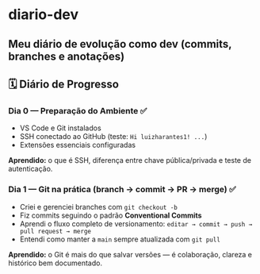 # diario-dev
Meu diário de evolução como dev (commits, branches e anotações)
---

## 🗓️ Diário de Progresso

### Dia 0 — Preparação do Ambiente ✅
- VS Code e Git instalados  
- SSH conectado ao GitHub (teste: `Hi luizharantes1! ...`)  
- Extensões essenciais configuradas  

**Aprendido:** o que é SSH, diferença entre chave pública/privada e teste de autenticação.
### Dia 1 — Git na prática (branch → commit → PR → merge) ✅
- Criei e gerenciei branches com `git checkout -b`
- Fiz commits seguindo o padrão **Conventional Commits**
- Aprendi o fluxo completo de versionamento:
  `editar → commit → push → pull request → merge`
- Entendi como manter a `main` sempre atualizada com `git pull`

**Aprendido:** o Git é mais do que salvar versões — é colaboração, clareza e histórico bem documentado.

